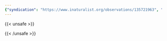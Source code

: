 ```yaml
---
{"syndication": "https://www.inaturalist.org/observations/135721963", "date": "2022-09-17T18:07:54-04:00", "taxon": {"name": "Solidago flexicaulis", "common_name": "broad-leaved goldenrod"}, "quality_grade": "needs_id", "identifications_most_agree": false, "species_guess": "broad-leaved goldenrod", "identifications_most_disagree": false, "captive": false, "project_ids": [4034], "community_taxon_id": null, "geojson": {"type": "Point", "coordinates": [-73.7803283333, 43.0376241667]}, "owners_identification_from_vision": true, "identifications_count": 0, "obscured": false, "num_identification_agreements": 0, "num_identification_disagreements": 0, "place_guess": "Malta, NY, USA", "photos": [{"id": 231527273, "license_code": "cc-by-nc", "original_dimensions": {"width": 1536, "height": 2048}, "url": "https://inaturalist-open-data.s3.amazonaws.com/photos/231527273/square.jpeg", "attribution": "(c) Brandon Rozek, all rights reserved", "flags": []}]}
---
```

{{< unsafe >}}

{{< /unsafe >}}
